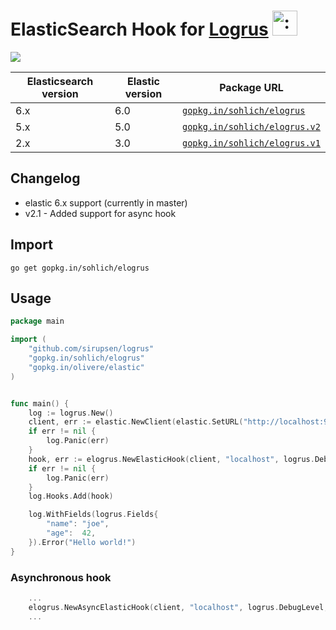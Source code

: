 # ElasticSearch Hook for [Logrus](https://github.com/Sirupsen/logrus) <img src="http://i.imgur.com/hTeVwmJ.png" width="40" height="40" alt=":walrus:" class="emoji" title=":walrus:"/>
<img src="https://travis-ci.org/sohlich/elogrus.svg?branch=master" />

Elasticsearch version | Elastic version | Package URL
----------------------|------------------|------------
6.x                   | 6.0              | [`gopkg.in/sohlich/elogrus`](http://gopkg.in/sohlich/elogrus)
5.x                   | 5.0              | [`gopkg.in/sohlich/elogrus.v2`](http://gopkg.in/sohlich/elogrus.v2)
2.x                   | 3.0              | [`gopkg.in/sohlich/elogrus.v1`](http://gopkg.in/sohlich/elogrus.v1)


## Changelog
- elastic 6.x support (currently in master)
- v2.1 - Added support for async hook


## Import

```
go get gopkg.in/sohlich/elogrus
```

## Usage

```go
package main

import (
	"github.com/sirupsen/logrus"
	"gopkg.in/sohlich/elogrus"
	"gopkg.in/olivere/elastic"
)


func main() {
	log := logrus.New()
	client, err := elastic.NewClient(elastic.SetURL("http://localhost:9200"))
	if err != nil {
		log.Panic(err)
	}	
	hook, err := elogrus.NewElasticHook(client, "localhost", logrus.DebugLevel, "mylog")
	if err != nil {
		log.Panic(err)
	}	
	log.Hooks.Add(hook)

	log.WithFields(logrus.Fields{
		"name": "joe",
		"age":  42,
	}).Error("Hello world!")
}
```

### Asynchronous hook

```go
	...
	elogrus.NewAsyncElasticHook(client, "localhost", logrus.DebugLevel, "mylog")
	...
```
